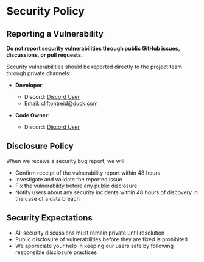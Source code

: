 # Security Policy

## Reporting a Vulnerability

**Do not report security vulnerabilities through public GitHub issues, discussions, or pull requests.**

Security vulnerabilities should be reported directly to the project team through private channels:

- **Developer**:
  - Discord: [Discord User](https://discord.com/users/571975224803721226)
  - Email: <cliftontreid@duck.com>

- **Code Owner**:
  - Discord: [Discord User](https://discord.com/users/969757574121529454)

## Disclosure Policy

When we receive a security bug report, we will:

- Confirm receipt of the vulnerability report within 48 hours
- Investigate and validate the reported issue
- Fix the vulnerability before any public disclosure
- Notify users about any security incidents within 48 hours of discovery in the case of a data breach

## Security Expectations

- All security discussions must remain private until resolution
- Public disclosure of vulnerabilities before they are fixed is prohibited
- We appreciate your help in keeping our users safe by following responsible disclosure practices
